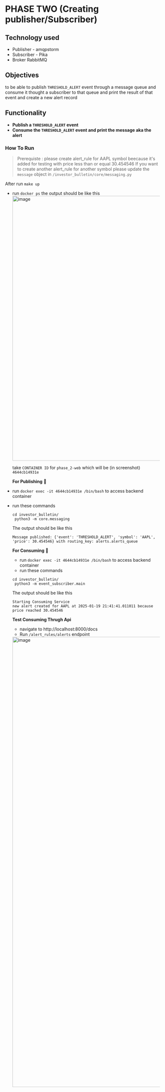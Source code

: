 # PHASE TWO (Creating publisher/Subscriber)
## Technology used

- Publisher - amqpstorm
- Subscriber - Pika
- Broker RabbitMQ


## Objectives

to be able to publish `THRESHOLD_ALERT` event through a message queue and consume it thought a subscriber to that queue and print the result of that event and create a new alert record

## Functionality

- **Publish a `THRESHOLD_ALERT` event**
- **Consume the `THRESHOLD_ALERT` event and print the message aka the alert**

### How To Run
> Prerequiste : please create alert_rule for AAPL symbol beecause it's added for testing with price less than or equal 30.454546
> If you want to create another alert_rule for another symbol please update the `message` object in `/investor_bulletin/core/messaging.py`


After run `make up` 
- run `docker ps`
  the output should be like this
  <img width="863" alt="image" src="https://github.com/user-attachments/assets/51bb7b7b-5b67-48d8-98b0-d3027a8f7bc8" />
  
  take `CONTAINER ID` for `phase_2-web` which will be (in screenshot) `4644cb14931e`

  **For Publishing** 📌
- run `docker exec -it 4644cb14931e /bin/bash` to access backend container
- run these commands
  ```
  cd investor_bulletin/
   python3 -m core.messaging
  ```
  The output should be like this
  ```
  Message published: {'event': 'THRESHOLD_ALERT', 'symbol': 'AAPL', 'price': 30.454546} with routing_key: alerts.alerts_queue
  ```
  **For Consuming** 🎯
  
  - run `docker exec -it 4644cb14931e /bin/bash` to access backend container
  - run these commands
  ```
  cd investor_bulletin/
   python3 -m event_subscriber.main
  ```
  The output should be like this
  ```
  Starting Consuming Service 
  new alert created for AAPL at 2025-01-19 21:41:41.011011 because price reached 30.454546
  ```
  **Test Consuming Thrugh Api**
  - navigate to http://localhost:8000/docs
  - Run `/alert_rules/alerts` endpoint
  <img width="1467" alt="image" src="https://github.com/user-attachments/assets/ff820cba-c285-4aa5-ad12-04791a0b9492" />
